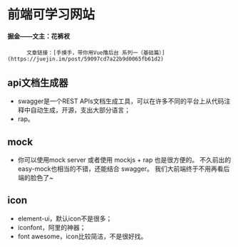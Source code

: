 # 前端可学习网站

#### 掘金——文主：花裤衩 
          文章链接：[手摸手，带你用Vue撸后台 系列一（基础篇）](https://juejin.im/post/59097cd7a22b9d0065fb61d2)
          
## api文档生成器

* swagger是一个REST APIs文档生成工具，可以在许多不同的平台上从代码注释中自动生成，开源，支出大部分语言；
* rap。

## mock
* 你可以使用mock server 或者使用 mockjs + rap 也是很方便的。 不久前出的 easy-mock也相当的不错，还能结合 swagger。 我们大前端终于不用再看后端的脸色了~

## icon
* element-ui，默认icon不是很多；
* iconfont，阿里的神器；
* font awesome，icon比较简洁，不是很好找。
